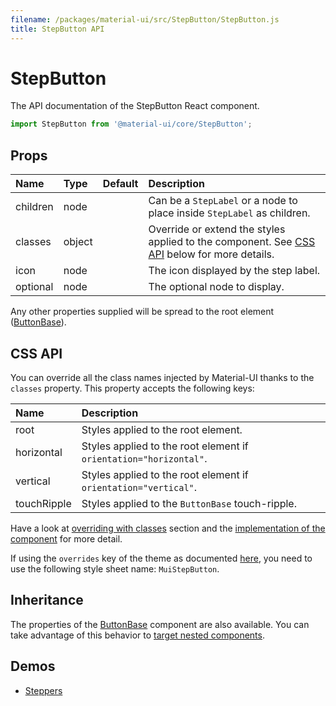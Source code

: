 ```yaml
---
filename: /packages/material-ui/src/StepButton/StepButton.js
title: StepButton API
---
```


<!--- This documentation is automatically generated, do not try to edit it. -->

# StepButton

<p class="description">The API documentation of the StepButton React component.</p>

```js
import StepButton from '@material-ui/core/StepButton';
```



## Props

| Name | Type | Default | Description |
|:-----|:-----|:--------|:------------|
| <span class="prop-name">children</span> | <span class="prop-type">node |   | Can be a `StepLabel` or a node to place inside `StepLabel` as children. |
| <span class="prop-name">classes</span> | <span class="prop-type">object |   | Override or extend the styles applied to the component. See [CSS API](#css-api) below for more details. |
| <span class="prop-name">icon</span> | <span class="prop-type">node |   | The icon displayed by the step label. |
| <span class="prop-name">optional</span> | <span class="prop-type">node |   | The optional node to display. |

Any other properties supplied will be spread to the root element ([ButtonBase](/api/button-base)).

## CSS API

You can override all the class names injected by Material-UI thanks to the `classes` property.
This property accepts the following keys:


| Name | Description |
|:-----|:------------|
| <span class="prop-name">root</span> | Styles applied to the root element.
| <span class="prop-name">horizontal</span> | Styles applied to the root element if `orientation="horizontal"`.
| <span class="prop-name">vertical</span> | Styles applied to the root element if `orientation="vertical"`.
| <span class="prop-name">touchRipple</span> | Styles applied to the `ButtonBase` touch-ripple.

Have a look at [overriding with classes](/customization/overrides#overriding-with-classes) section
and the [implementation of the component](https://github.com/mui-org/material-ui/tree/master/packages/material-ui/src/StepButton/StepButton.js)
for more detail.

If using the `overrides` key of the theme as documented
[here](/customization/themes#customizing-all-instances-of-a-component-type),
you need to use the following style sheet name: `MuiStepButton`.

## Inheritance

The properties of the [ButtonBase](/api/button-base) component are also available.
You can take advantage of this behavior to [target nested components](/guides/api#spread).

## Demos

- [Steppers](/demos/steppers)

